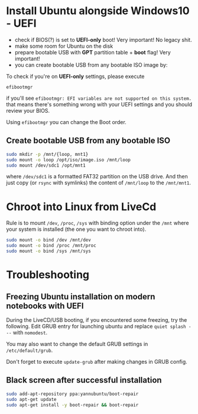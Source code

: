 # Install Ubuntu alongside Windows10 - UEFI

- check if BIOS(?) is set to **UEFI-only** boot! Very important! No legacy shit.
- make some room for Ubuntu on the disk
- prepare bootable USB with **GPT** partition table + **boot** flag! Very important!
- you can create bootable USB from any bootable ISO image by:

To check if you're on **UEFI-only** settings, please execute
```
efibootmgr
```

if you'll see `efibootmgr: EFI variables are not supported on this system.`
that means there's something wrong with your UEFI settings and you should review
your BIOS.

Using `efibootmgr` you can change the Boot order.


## Create bootable USB from any bootable ISO
```bash
sudo mkdir -p /mnt/{loop, mnt1}
sudo mount -o loop /opt/iso/image.iso /mnt/loop
sudo mount /dev/sdc1 /opt/mnt1
```

where `/dev/sdc1` is a formatted FAT32 partition on the USB drive. And then just copy (or `rsync` with symlinks) the content of `/mnt/loop` to the `/mnt/mnt1`.



# Chroot into Linux from LiveCd

Rule is to mount `/dev`, `/proc`, `/sys` with binding option under the `/mnt`
where your system is installed (the one you want to chroot into).
```bash
sudo mount -o bind /dev /mnt/dev
sudo mount -o bind /proc /mnt/proc
sudo mount -o bind /sys /mnt/sys
```



# Troubleshooting

## Freezing Ubuntu installation on modern notebooks with UEFI
During the LiveCD/USB booting, if you encountered some freezing, try the following.
Edit GRUB entry for launching ubuntu and replace `quiet splash ---` with `nomodest`.

You may also want to change the default GRUB settings in `/etc/default/grub`.

Don't forget to execute `update-grub` after making changes in GRUB config.


## Black screen after successful installation
```bash
sudo add-apt-repository ppa:yannubuntu/boot-repair
sudo apt-get update
sudo apt-get install -y boot-repair && boot-repair
```
